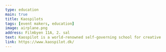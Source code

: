 ```yaml
---
type: education
main: true
title: Kaospilots
tags: [event makers, education]
image: airplane.png
address: Filmbyen 11A, 2. sal
text: Kaospilot is a world-renowned self-governing school for creative leadership and meaningful entrepreneurship
link: https://www.kaospilot.dk/
---
```

